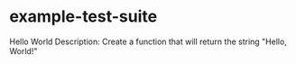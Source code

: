 # example-test-suite

Hello World
Description: Create a function that will return the string "Hello, World!"
